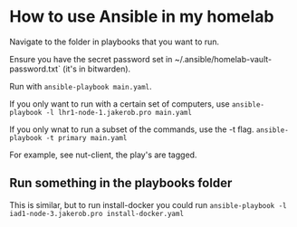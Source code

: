 # How to use Ansible in my homelab

Navigate to the folder in playbooks that you want to run.

Ensure you have the secret password set in ~/.ansible/homelab-vault-password.txt` (it's in bitwarden).

Run with `ansible-playbook main.yaml`.

If you only want to run with a certain set of computers, use `ansible-playbook -l lhr1-node-1.jakerob.pro main.yaml`

If you only wnat to run a subset of the commands, use the -t flag. `ansible-playbook -t primary main.yaml`

For example, see nut-client, the play's are tagged.

## Run something in the playbooks folder

This is similar, but to run install-docker you could run `ansible-playbook -l iad1-node-3.jakerob.pro install-docker.yaml`
